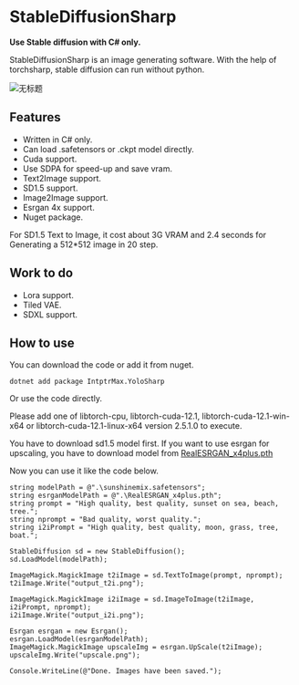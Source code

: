 # StableDiffusionSharp

**Use Stable diffusion with C# only.**

StableDiffusionSharp is an image generating software. With the help of torchsharp, stable diffusion can run without python.

![无标题](https://github.com/user-attachments/assets/5c19e26e-52d3-45eb-aa15-ae27351dfabd)

## Features

- Written in C# only.
- Can load .safetensors or .ckpt model directly.
- Cuda support.
- Use SDPA for speed-up and save vram.
- Text2Image support.
- SD1.5 support.
- Image2Image support.
- Esrgan 4x support.
- Nuget package.

For SD1.5 Text to Image, it cost about 3G VRAM and 2.4 seconds for Generating a 512*512 image in 20 step.

## Work to do

- Lora support.
- Tiled VAE.
- SDXL support.

## How to use

You can download the code or add it from nuget.

    dotnet add package IntptrMax.YoloSharp

Or use the code directly.

Please add one of libtorch-cpu, libtorch-cuda-12.1, libtorch-cuda-12.1-win-x64 or libtorch-cuda-12.1-linux-x64 version 2.5.1.0 to execute.

You have to download sd1.5 model first.
If you want to use esrgan for upscaling, you have to download model from [RealESRGAN_x4plus.pth](https://github.com/xinntao/Real-ESRGAN/releases/download/v0.1.0/RealESRGAN_x4plus.pth)

Now you can use it like the code below.

    string modelPath = @".\sunshinemix.safetensors";
    string esrganModelPath = @".\RealESRGAN_x4plus.pth";
    string prompt = "High quality, best quality, sunset on sea, beach, tree.";
    string nprompt = "Bad quality, worst quality.";
    string i2iPrompt = "High quality, best quality, moon, grass, tree, boat.";

    StableDiffusion sd = new StableDiffusion();
    sd.LoadModel(modelPath);

    ImageMagick.MagickImage t2iImage = sd.TextToImage(prompt, nprompt);
    t2iImage.Write("output_t2i.png");

    ImageMagick.MagickImage i2iImage = sd.ImageToImage(t2iImage, i2iPrompt, nprompt);
    i2iImage.Write("output_i2i.png");

    Esrgan esrgan = new Esrgan();
    esrgan.LoadModel(esrganModelPath);
    ImageMagick.MagickImage upscaleImg = esrgan.UpScale(t2iImage);
    upscaleImg.Write("upscale.png");

    Console.WriteLine(@"Done. Images have been saved.");

